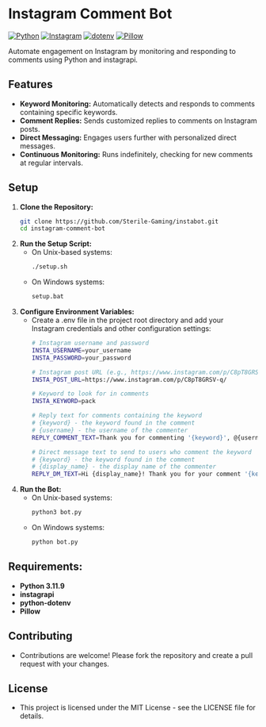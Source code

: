 # Instagram Comment Bot

[![Python](https://img.shields.io/badge/Python-3.11.9-blue.svg?style=flat-square&logo=python)](https://www.python.org/downloads/release/python-3119/) 
[![Instagram](https://img.shields.io/badge/Instagram-sterile.py-purple?style=flat-square&logo=instagram)](https://instagram.com/sterile.py/)
[![dotenv](https://img.shields.io/badge/python--dotenv-v1.0.1-lightgreen.svg)](https://pypi.org/project/python-dotenv/)
[![Pillow](https://img.shields.io/badge/Pillow-v10.3.0-yellow.svg)](https://pypi.org/project/pillow/)

Automate engagement on Instagram by monitoring and responding to comments using Python and instagrapi.

## Features

- **Keyword Monitoring:** Automatically detects and responds to comments containing specific keywords.
- **Comment Replies:** Sends customized replies to comments on Instagram posts.
- **Direct Messaging:** Engages users further with personalized direct messages.
- **Continuous Monitoring:** Runs indefinitely, checking for new comments at regular intervals.

## Setup

1. **Clone the Repository:**
   ```bash
   git clone https://github.com/Sterile-Gaming/instabot.git
   cd instagram-comment-bot
2. **Run the Setup Script:**
   - On Unix-based systems:
      ```bash
      ./setup.sh
   - On Windows systems:
      ```bash
      setup.bat
3. **Configure Environment Variables:**
   - Create a .env file in the project root directory and add your Instagram credentials and other configuration settings:
      ```bash
      # Instagram username and password
      INSTA_USERNAME=your_username
      INSTA_PASSWORD=your_password

      # Instagram post URL (e.g., https://www.instagram.com/p/C8pT8GRSV-q/)
      INSTA_POST_URL=https://www.instagram.com/p/C8pT8GRSV-q/

      # Keyword to look for in comments
      INSTA_KEYWORD=pack

      # Reply text for comments containing the keyword
      # {keyword} - the keyword found in the comment
      # {username} - the username of the commenter
      REPLY_COMMENT_TEXT=Thank you for commenting '{keyword}', @{username}!

      # Direct message text to send to users who comment the keyword
      # {keyword} - the keyword found in the comment
      # {display_name} - the display name of the commenter
      REPLY_DM_TEXT=Hi {display_name}! Thank you for your comment '{keyword}'. How can I assist you?
4. **Run the Bot:**
   - On Unix-based systems:
      ```bash
      python3 bot.py
   - On Windows systems:
      ```bash
      python bot.py

## Requirements:
-  **Python 3.11.9**
-  **instagrapi**
-  **python-dotenv**
-  **Pillow**

## Contributing
- Contributions are welcome! Please fork the repository and create a pull request with your changes.

## License
- This project is licensed under the MIT License - see the LICENSE file for details.
